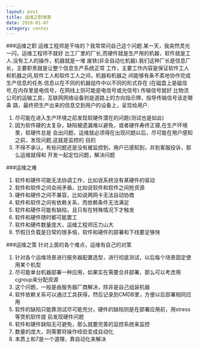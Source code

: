 ```yaml
---
layout: post
title: 运维之职难策
date: 2016-01-07
category: centos
---
```


###运维之职
运维工程师是干啥的？我常常问自己这个问题.某一天，我突然灵光一闪，运维工程师不就好
比工厂里的厂长,而硬件就是生产用的机器，软件就是工人.没有工人的操作，机器就是一堆
废铁(非全自动化机器).我们这种厂长是信息厂长，主要职责就是让整个信息生产系统正常
工作，主要工作内容是保证软件工人和机器之间,软件工人和软件工人之间，机器和机器之
间能够有条不紊地协作完成生产信息的任务.信息以在不同的机器组件中以不同的形式存在
(在磁盘上是磁信号,在内存里是电信号，在网线上则可能是电信号或光信号).传输信号就好
比物流公司的运输工具，互联网网络设备则是道路上的方向指示牌，指导传输信号该走哪条
路，最终把生产出来的信息交到用户的设备上，呈现给用户.

1. 尽可能在进入生产环境之前发现软硬件潜在的问题(测试也是如此)
2. 因为软件硬的太复杂，缺陷被遗漏难以避免，或者硬件寿终正寝,在生产环境里，软硬件总是
   会出问题，运维就必须得在出现问题以后，尽可能在用户感知之前，发现问题,这就是监控的
   目的
3. 不得不承认，有些问题还是没有被监控到，用户已感知到，并到客服投诉，那么运维就得和
   开发一起定位问题，解决问题

###运维之难
1. 软件和硬件可能无法协调工作，比如说系统没有某硬件的驱动
2. 软件和软件之间会闹矛盾，比如说软件和软件之间抢资源
3. 硬件和硬件之间不兼容，比如说两网卡无法自动协商
4. 软件和软件之间有依赖关系，而依赖条件无法满足
5. 软件和硬件可能有缺陷，且只有在特殊情况下才触发
6. 软件和硬件随时都可能罢工
7. 软件和硬件数量庞大，运维工程师压力山大
8. 节假日负载是日常的很多倍，软件和硬件的部署和下线要足够快

###运维之策
针对上面的各个难点，运维有自己的对策

1. 针对各个运维场景进行服务器配置选型，进行彻底测试，以后每个场景固定使用某个机型
2. 尽可能单台机器部署一种应用，如果实在需要合并部署，那么可以考虑用cgroup来分配资源
3. 这个问题，一般是由服务器厂商解决，除非是自己组装机器
4. 软件依赖关系可以通过工具获得，然后记录到CMDB里，方便以后部署相同应用
5. 软件的缺陷只能靠测试尽可能充分，硬件的缺陷则是在部署应用前，用stress等煲机软件提
   前发现硬件问题
6. 软件和硬件缺陷无可避免，那么就要完善的监控系统来监控
7. 数量的庞大，则需要将操作经验变成自动化
8. 本质上和7是一个道理，靠自动化来解决

